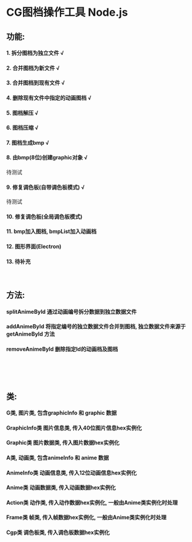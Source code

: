 # CG图档操作工具 Node.js<br>

## 功能:
#### 1. 拆分图档为独立文件 √
#### 2. 合并图档为新文件  √
#### 3. 合并图档到现有文件  √
#### 4. 删除现有文件中指定的动画图档  √
#### 5. 图档解压  √
#### 6. 图档压缩   √
#### 7. 图档生成bmp  √
#### 8. 由bmp(8位)创建graphic对象  √
待测试
#### 9. 修复调色板(自带调色板模式)  √
待测试
#### 10. 修复调色板(全局调色板模式)
#### 11. bmp加入图档, bmpList加入动画档 
#### 12. 图形界面(Electron)
#### 13. 待补充<br><br><br>


## 方法:
#### splitAnimeById 通过动画编号拆分数据到独立数据文件
#### addAnimeById 将指定编号的独立数据文件合并到图档, 独立数据文件来源于 getAnimeById 方法
#### removeAnimeById 删除指定Id的动画档及图档
#### <br><br><br>


## 类:
#### G类, 图片类, 包含graphicInfo 和 graphic 数据
#### GraphicInfo类 图片信息类, 传入40位图片信息hex实例化
#### Graphic类 图片数据类, 传入图片数据hex实例化
#### A类, 动画类, 包含animeInfo 和 anime 数据
#### AnimeInfo类 动画信息类, 传入12位动画信息hex实例化
#### Anime类 动画数据类, 传入动画数据hex实例化
#### Action类 动作类, 传入动作数据hex实例化, 一般由Anime类实例化时处理
#### Frame类 帧类, 传入帧数据hex实例化, 一般由Anime类实例化时处理
#### Cgp类 调色板类, 传入调色板数据hex实例化
